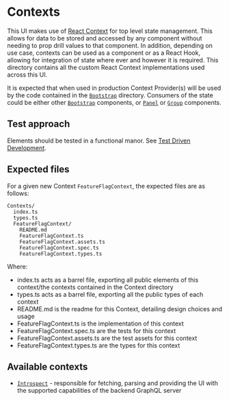 # Contexts

This UI makes use of [React Context](https://reactjs.org/docs/context.html) for top level state management. This allows for data to be stored and accessed by any component without needing to prop drill values to that component. In addition, depending on use case, contexts can be used as a component or as a React Hook, allowing for integration of state where ever and however it is required. This directory contains all the custom React Context implementations used across this UI.

It is expected that when used in production Context Provider(s) will be used by the code contained in the [`Bootstrap`](../Bootstrap/README.md) directory. Consumers of the state could be either other [`Bootstrap`](../Bootstrap/README.md) components, or [`Panel`](../Panels/README.md) or [`Group`](../Groups/README.md) components.

## Test approach

Elements should be tested in a functional manor. See [Test Driven Development](../../docs/Test.md#style-of-test).

## Expected files

For a given new Context `FeatureFlagContext`, the expected files are as follows:

```
Contexts/
  index.ts
  types.ts
  FeatureFlagContext/
    README.md
    FeatureFlagContext.ts
    FeatureFlagContext.assets.ts
    FeatureFlagContext.spec.ts
    FeatureFlagContext.types.ts
```

Where:

- index.ts acts as a barrel file, exporting all public elements of this context/the contexts contained in the Context directory
- types.ts acts as a barrel file, exporting all the public types of each context
- README.md is the readme for this Context, detailing design choices and usage
- FeatureFlagContext.ts is the implementation of this context
- FeatureFlagContext.spec.ts are the tests for this context
- FeatureFlagContext.assets.ts are the test assets for this context
- FeatureFlagContext.types.ts are the types for this context

## Available contexts

- [`Introspect`](./Introspect/README.md) - responsible for fetching, parsing and providing the UI with the supported capabilities of the backend GraphQL server
